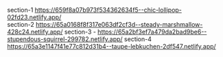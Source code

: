 section-1 https://659f8a07b973f534362634f5--chic-lollipop-02fd23.netlify.app/     
section-2 https://65a0168f8f317e063df2cf3d--steady-marshmallow-428c24.netlify.app/
section-3 - https://65a2bf3ef7a479da2bad9be6--stupendous-squirrel-299782.netlify.app/ 
section-4 https://65a3e1147f41e77c812d31b4--taupe-lebkuchen-2df547.netlify.app/
